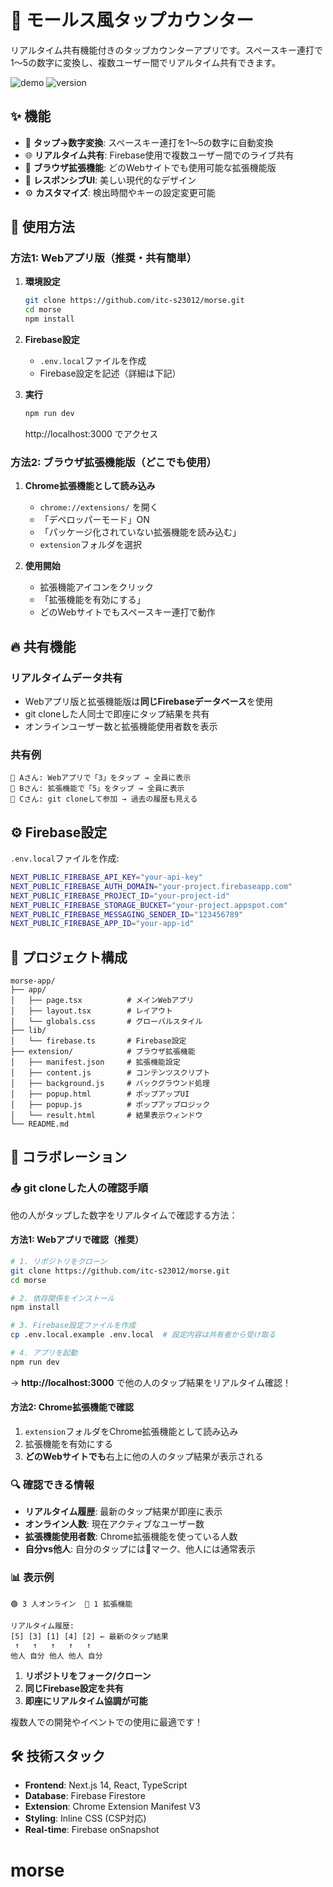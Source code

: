 # 🎯 モールス風タップカウンター

リアルタイム共有機能付きのタップカウンターアプリです。スペースキー連打で1〜5の数字に変換し、複数ユーザー間でリアルタイム共有できます。

![demo](https://img.shields.io/badge/demo-live-brightgreen) ![version](https://img.shields.io/badge/version-2.0-blue)

## ✨ 機能

- 🎹 **タップ→数字変換**: スペースキー連打を1〜5の数字に自動変換
- 🌐 **リアルタイム共有**: Firebase使用で複数ユーザー間でのライブ共有
- 🔧 **ブラウザ拡張機能**: どのWebサイトでも使用可能な拡張機能版
- 📱 **レスポンシブUI**: 美しい現代的なデザイン
- ⚙️ **カスタマイズ**: 検出時間やキーの設定変更可能

## 🚀 使用方法

### **方法1: Webアプリ版（推奨・共有簡単）**

1. **環境設定**
   ```bash
   git clone https://github.com/itc-s23012/morse.git
   cd morse
   npm install
   ```

2. **Firebase設定**
   - `.env.local`ファイルを作成
   - Firebase設定を記述（詳細は下記）

3. **実行**
   ```bash
   npm run dev
   ```
   http://localhost:3000 でアクセス

### **方法2: ブラウザ拡張機能版（どこでも使用）**

1. **Chrome拡張機能として読み込み**
   - `chrome://extensions/` を開く
   - 「デベロッパーモード」ON
   - 「パッケージ化されていない拡張機能を読み込む」
   - `extension`フォルダを選択

2. **使用開始**
   - 拡張機能アイコンをクリック
   - 「拡張機能を有効にする」
   - どのWebサイトでもスペースキー連打で動作

## 🔥 共有機能

### **リアルタイムデータ共有**
- Webアプリ版と拡張機能版は**同じFirebaseデータベース**を使用
- git cloneした人同士で即座にタップ結果を共有
- オンラインユーザー数と拡張機能使用者数を表示

### **共有例**
```
👤 Aさん: Webアプリで「3」をタップ → 全員に表示
👤 Bさん: 拡張機能で「5」をタップ → 全員に表示  
👤 Cさん: git cloneして参加 → 過去の履歴も見える
```

## ⚙️ Firebase設定

`.env.local`ファイルを作成:
```bash
NEXT_PUBLIC_FIREBASE_API_KEY="your-api-key"
NEXT_PUBLIC_FIREBASE_AUTH_DOMAIN="your-project.firebaseapp.com"
NEXT_PUBLIC_FIREBASE_PROJECT_ID="your-project-id"
NEXT_PUBLIC_FIREBASE_STORAGE_BUCKET="your-project.appspot.com"
NEXT_PUBLIC_FIREBASE_MESSAGING_SENDER_ID="123456789"
NEXT_PUBLIC_FIREBASE_APP_ID="your-app-id"
```

## 📁 プロジェクト構成

```
morse-app/
├── app/
│   ├── page.tsx          # メインWebアプリ
│   ├── layout.tsx        # レイアウト
│   └── globals.css       # グローバルスタイル
├── lib/
│   └── firebase.ts       # Firebase設定
├── extension/            # ブラウザ拡張機能
│   ├── manifest.json     # 拡張機能設定
│   ├── content.js        # コンテンツスクリプト
│   ├── background.js     # バックグラウンド処理
│   ├── popup.html        # ポップアップUI
│   ├── popup.js          # ポップアップロジック
│   └── result.html       # 結果表示ウィンドウ
└── README.md
```

## 🤝 コラボレーション

### **📥 git cloneした人の確認手順**

他の人がタップした数字をリアルタイムで確認する方法：

#### **方法1: Webアプリで確認（推奨）**
```bash
# 1. リポジトリをクローン
git clone https://github.com/itc-s23012/morse.git
cd morse

# 2. 依存関係をインストール
npm install

# 3. Firebase設定ファイルを作成
cp .env.local.example .env.local  # 設定内容は共有者から受け取る

# 4. アプリを起動
npm run dev
```
→ **http://localhost:3000** で他の人のタップ結果をリアルタイム確認！

#### **方法2: Chrome拡張機能で確認**
1. `extension`フォルダをChrome拡張機能として読み込み
2. 拡張機能を有効にする
3. **どのWebサイトでも**右上に他の人のタップ結果が表示される

### **🔍 確認できる情報**
- **リアルタイム履歴**: 最新のタップ結果が即座に表示
- **オンライン人数**: 現在アクティブなユーザー数
- **拡張機能使用者数**: Chrome拡張機能を使っている人数
- **自分vs他人**: 自分のタップには🔵マーク、他人には通常表示

### **📊 表示例**
```
🟢 3 人オンライン  🔧 1 拡張機能

リアルタイム履歴:
[5] [3] [1] [4] [2] ← 最新のタップ結果
 ↑   ↑   ↑   ↑   ↑
他人 自分 他人 他人 自分
```

1. **リポジトリをフォーク/クローン**
2. **同じFirebase設定を共有**
3. **即座にリアルタイム協調が可能**

複数人での開発やイベントでの使用に最適です！

## 🛠 技術スタック

- **Frontend**: Next.js 14, React, TypeScript
- **Database**: Firebase Firestore
- **Extension**: Chrome Extension Manifest V3
- **Styling**: Inline CSS (CSP対応)
- **Real-time**: Firebase onSnapshot
# morse
